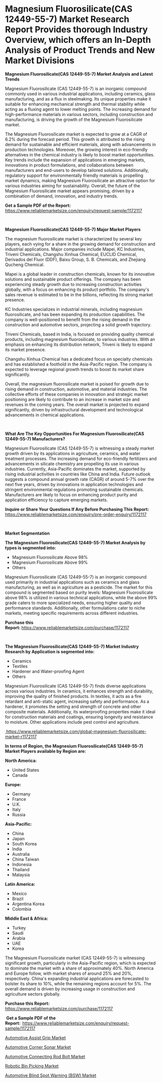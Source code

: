 <p><h1>Magnesium Fluorosilicate(CAS 12449-55-7) Market Research Report Provides thorough Industry Overview, which offers an In-Depth Analysis of Product Trends and New Market Divisions</h1></p><p><strong>Magnesium Fluorosilicate(CAS 12449-55-7) Market Analysis and Latest Trends</strong></p>
<p><p>Magnesium Fluorosilicate (CAS 12449-55-7) is an inorganic compound commonly used in various industrial applications, including ceramics, glass manufacturing, and as a flux in steelmaking. Its unique properties make it suitable for enhancing mechanical strength and thermal stability while acting as a fluxing agent to lower melting points. The increasing demand for high-performance materials in various sectors, including construction and manufacturing, is driving the growth of the Magnesium Fluorosilicate market.</p><p>The Magnesium Fluorosilicate market is expected to grow at a CAGR of 6.2% during the forecast period. This growth is attributed to the rising demand for sustainable and efficient materials, along with advancements in production technologies. Moreover, the growing interest in eco-friendly alternatives in the chemical industry is likely to boost market opportunities. Key trends include the expansion of applications in emerging markets, innovations in product formulations, and collaborations between manufacturers and end-users to develop tailored solutions. Additionally, regulatory support for environmentally friendly materials is propelling market dynamics, making Magnesium Fluorosilicate an attractive option for various industries aiming for sustainability. Overall, the future of the Magnesium Fluorosilicate market appears promising, driven by a combination of demand, innovation, and industry trends.</p></p>
<p><strong>Get a Sample PDF of the Report:&nbsp;</strong> <a href="https://www.reliablemarketsize.com/enquiry/request-sample/1172117?utm_campaign=2242&utm_medium=2&utm_source=Github&utm_content=ia&utm_term=02022025&utm_id=magnesium-fluorosilicatecas-12449-55-7">https://www.reliablemarketsize.com/enquiry/request-sample/1172117</a></p>
<p>&nbsp;</p>
<p><strong>Magnesium Fluorosilicate(CAS 12449-55-7) Major Market Players</strong></p>
<p><p>The magnesium fluorosilicate market is characterized by several key players, each vying for a share in the growing demand for construction and industrial applications. Major companies include Mapei, KC Industries, Triveni Chemicals, Changshu Xinhua Chemical, EUCLID Chemical, Derivados del Fluor (DDF), Baixu Group, S. B. Chemicals, and Zhejiang Qucheng Chemical.</p><p>Mapei is a global leader in construction chemicals, known for its innovative solutions and sustainable product offerings. The company has been experiencing steady growth due to increasing construction activities globally, with a focus on enhancing its product portfolio. The company's sales revenue is estimated to be in the billions, reflecting its strong market presence.</p><p>KC Industries specializes in industrial minerals, including magnesium fluorosilicate, and has been expanding its production capabilities. The company is well-positioned to benefit from the rising demand in the construction and automotive sectors, projecting a solid growth trajectory.</p><p>Triveni Chemicals, based in India, is focused on providing quality chemical products, including magnesium fluorosilicate, to various industries. With an emphasis on enhancing its distribution network, Triveni is likely to expand its market presence.</p><p>Changshu Xinhua Chemical has a dedicated focus on specialty chemicals and has established a foothold in the Asia-Pacific region. The company is expected to leverage regional growth trends to boost its market share significantly.</p><p>Overall, the magnesium fluorosilicate market is poised for growth due to rising demand in construction, automotive, and material industries. The collective efforts of these companies in innovation and strategic market positioning are likely to contribute to an increase in market size and revenues in the coming years. The overall market is projected to expand significantly, driven by infrastructural development and technological advancements in chemical applications.</p></p>
<p>&nbsp;</p>
<p><strong>What Are The Key Opportunities For Magnesium Fluorosilicate(CAS 12449-55-7) Manufacturers?</strong></p>
<p><p>Magnesium Fluorosilicate (CAS 12449-55-7) is witnessing a steady market growth driven by its applications in agriculture, ceramics, and water treatment processes. The increasing demand for eco-friendly fertilizers and advancements in silicate chemistry are propelling its use in various industries. Currently, Asia-Pacific dominates the market, supported by rising industrial activities in countries like China and India. Future outlook suggests a compound annual growth rate (CAGR) of around 5-7% over the next five years, driven by innovations in application technologies and stringent environmental regulations promoting sustainable chemicals. Manufacturers are likely to focus on enhancing product purity and application efficiency to capture emerging markets.</p></p>
<p><strong>Inquire or Share Your Questions If Any Before Purchasing This Report:</strong> <a href="https://www.reliablemarketsize.com/enquiry/pre-order-enquiry/1172117?utm_campaign=2242&utm_medium=2&utm_source=Github&utm_content=ia&utm_term=02022025&utm_id=magnesium-fluorosilicatecas-12449-55-7">https://www.reliablemarketsize.com/enquiry/pre-order-enquiry/1172117</a></p>
<p>&nbsp;</p>
<p><strong>Market Segmentation</strong></p>
<p><strong>The Magnesium Fluorosilicate(CAS 12449-55-7) Market Analysis by types is segmented into:</strong></p>
<p><ul><li>Magnesium Fluorosilicate Above 98%</li><li>Magnesium Fluorosilicate Above 99%</li><li>Others</li></ul></p>
<p><p>Magnesium Fluorosilicate (CAS 12449-55-7) is an inorganic compound used primarily in industrial applications such as ceramics and glass manufacturing, as well as in agriculture as a pesticide. The market for this compound is segmented based on purity levels: Magnesium Fluorosilicate above 98% is utilized in various technical applications, while the above 99% grade caters to more specialized needs, ensuring higher quality and performance standards. Additionally, other formulations cater to niche markets, meeting specific requirements across different industries.</p></p>
<p><strong>Purchase this Report:&nbsp;</strong><a href="https://www.reliablemarketsize.com/purchase/1172117?utm_campaign=2242&utm_medium=2&utm_source=Github&utm_content=ia&utm_term=02022025&utm_id=magnesium-fluorosilicatecas-12449-55-7">https://www.reliablemarketsize.com/purchase/1172117</a></p>
<p>&nbsp;</p>
<p><strong>The Magnesium Fluorosilicate(CAS 12449-55-7) Market Industry Research by Application is segmented into:</strong></p>
<p><ul><li>Ceramics</li><li>Textiles</li><li>Hardener and Water-proofing Agent</li><li>Others</li></ul></p>
<p><p>Magnesium Fluorosilicate (CAS 12449-55-7) finds diverse applications across various industries. In ceramics, it enhances strength and durability, improving the quality of finished products. In textiles, it acts as a fire retardant and anti-static agent, increasing safety and performance. As a hardener, it promotes the setting and strength of concrete and other composite materials. Additionally, its waterproofing properties make it ideal for construction materials and coatings, ensuring longevity and resistance to moisture. Other applications include pest control and agriculture.</p></p>
<p><a href="https://www.reliablemarketsize.com/global-magnesium-fluorosilicate-market-r1172117?utm_campaign=2242&utm_medium=2&utm_source=Github&utm_content=ia&utm_term=02022025&utm_id=magnesium-fluorosilicatecas-12449-55-7">&nbsp;https://www.reliablemarketsize.com/global-magnesium-fluorosilicate-market-r1172117</a></p>
<p><strong>In terms of Region, the Magnesium Fluorosilicate(CAS 12449-55-7) Market Players available by Region are:</strong></p>
<p>
    <p> <strong> North America: </strong>
        <ul>
            <li>United States</li>
            <li>Canada</li>
        </ul>
        </p> 
    <p> <strong> Europe: </strong>
        <ul>
            <li>Germany</li>
            <li>France</li>
            <li>U.K.</li>
            <li>Italy</li>
            <li>Russia</li>
        </ul>
        </p> 
    <p> <strong> Asia-Pacific: </strong>
        <ul>
            <li>China</li>
            <li>Japan</li>
            <li>South Korea</li>
            <li>India</li>
            <li>Australia</li>
            <li>China Taiwan</li>
            <li>Indonesia</li>
            <li>Thailand</li>
            <li>Malaysia</li>
        </ul>
        </p> 
    <p> <strong> Latin America: </strong>
        <ul>
            <li>Mexico</li>
            <li>Brazil</li>
            <li>Argentina Korea</li>
            <li>Colombia</li>
        </ul>
        </p> 
    <p> <strong> Middle East & Africa: </strong>
        <ul>
            <li>Turkey</li>
            <li>Saudi</li>
            <li>Arabia</li>
            <li>UAE</li>
            <li>Korea</li>
        </ul>
    </p>
    </p>
<p><p>The Magnesium Fluorosilicate market (CAS 12449-55-7) is witnessing significant growth, particularly in the Asia-Pacific region, which is expected to dominate the market with a share of approximately 40%. North America and Europe follow, with market shares of around 25% and 20%, respectively. China's expanding industrial applications are forecasted to bolster its share to 10%, while the remaining regions account for 5%. The overall demand is driven by increasing usage in construction and agriculture sectors globally.</p></p>
<p><strong>Purchase this Report: </strong><a href="https://www.reliablemarketsize.com/purchase/1172117?utm_campaign=2242&utm_medium=2&utm_source=Github&utm_content=ia&utm_term=02022025&utm_id=magnesium-fluorosilicatecas-12449-55-7">https://www.reliablemarketsize.com/purchase/1172117</a></p>
<p>&nbsp;<strong>Get a Sample PDF of the Report:&nbsp;&nbsp;</strong><a href="https://www.reliablemarketsize.com/enquiry/request-sample/1172117?utm_campaign=2242&utm_medium=2&utm_source=Github&utm_content=ia&utm_term=02022025&utm_id=magnesium-fluorosilicatecas-12449-55-7">https://www.reliablemarketsize.com/enquiry/request-sample/1172117</a></p>
<p><strong></strong></p>
<p><p><a href="https://www.linkedin.com/pulse/future-automotive-assist-grip-market-key-growth-drivers-forecasted-yfhef?utm_campaign=2242&utm_medium=2&utm_source=Github&utm_content=ia&utm_term=02022025&utm_id=magnesium-fluorosilicatecas-12449-55-7">Automotive Assist Grip Market</a></p><p><a href="https://www.linkedin.com/pulse/automotive-corner-sonar-market-forecast-2025-2032-components-m1pnf?utm_campaign=2242&utm_medium=2&utm_source=Github&utm_content=ia&utm_term=02022025&utm_id=magnesium-fluorosilicatecas-12449-55-7">Automotive Corner Sonar Market</a></p><p><a href="https://www.linkedin.com/pulse/unveiling-automotive-connecting-rod-bolt-market-drivers-projected-tgzyf?utm_campaign=2242&utm_medium=2&utm_source=Github&utm_content=ia&utm_term=02022025&utm_id=magnesium-fluorosilicatecas-12449-55-7">Automotive Connecting Rod Bolt Market</a></p><p><a href="https://www.linkedin.com/pulse/delving-growth-market-robotic-bin-picking-expected-146-ofznc?utm_campaign=2242&utm_medium=2&utm_source=Github&utm_content=ia&utm_term=02022025&utm_id=magnesium-fluorosilicatecas-12449-55-7">Robotic Bin Picking Market</a></p><p><a href="https://www.linkedin.com/pulse/driving-forces-behind-automotive-blind-spot-warning-bsw-market-fuief?utm_campaign=2242&utm_medium=2&utm_source=Github&utm_content=ia&utm_term=02022025&utm_id=magnesium-fluorosilicatecas-12449-55-7">Automotive Blind Spot Warning (BSW) Market</a></p></p>